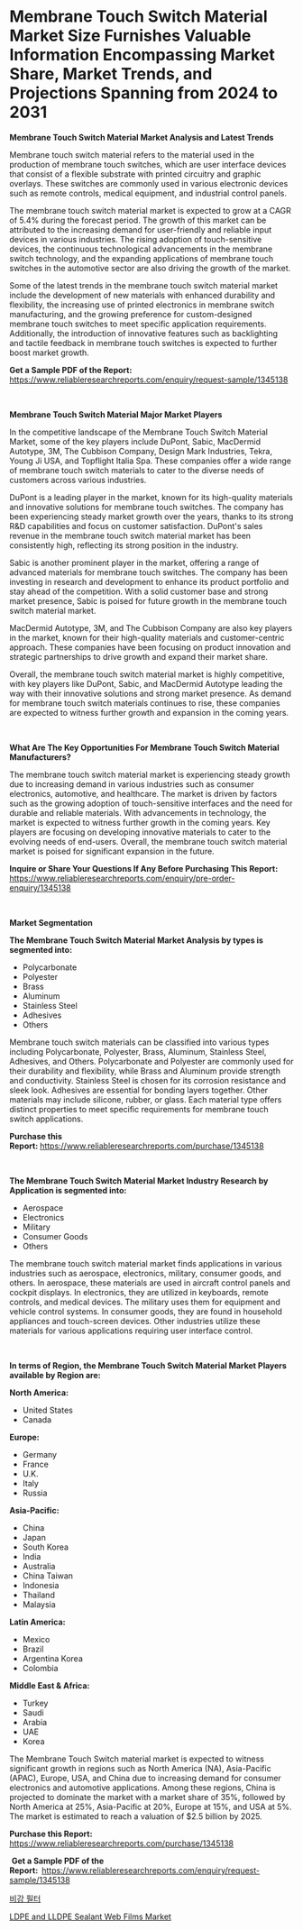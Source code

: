 <p><h1>Membrane Touch Switch Material Market Size Furnishes Valuable Information Encompassing Market Share, Market Trends, and Projections Spanning from 2024 to 2031</h1></p><p><strong>Membrane Touch Switch Material Market Analysis and Latest Trends</strong></p>
<p><p>Membrane touch switch material refers to the material used in the production of membrane touch switches, which are user interface devices that consist of a flexible substrate with printed circuitry and graphic overlays. These switches are commonly used in various electronic devices such as remote controls, medical equipment, and industrial control panels.</p><p>The membrane touch switch material market is expected to grow at a CAGR of 5.4% during the forecast period. The growth of this market can be attributed to the increasing demand for user-friendly and reliable input devices in various industries. The rising adoption of touch-sensitive devices, the continuous technological advancements in the membrane switch technology, and the expanding applications of membrane touch switches in the automotive sector are also driving the growth of the market.</p><p>Some of the latest trends in the membrane touch switch material market include the development of new materials with enhanced durability and flexibility, the increasing use of printed electronics in membrane switch manufacturing, and the growing preference for custom-designed membrane touch switches to meet specific application requirements. Additionally, the introduction of innovative features such as backlighting and tactile feedback in membrane touch switches is expected to further boost market growth.</p></p>
<p><strong>Get a Sample PDF of the Report:&nbsp;</strong> <a href="https://www.reliableresearchreports.com/enquiry/request-sample/1345138">https://www.reliableresearchreports.com/enquiry/request-sample/1345138</a></p>
<p>&nbsp;</p>
<p><strong>Membrane Touch Switch Material Major Market Players</strong></p>
<p><p>In the competitive landscape of the Membrane Touch Switch Material Market, some of the key players include DuPont, Sabic, MacDermid Autotype, 3M, The Cubbison Company, Design Mark Industries, Tekra, Young Ji USA, and Topflight Italia Spa. These companies offer a wide range of membrane touch switch materials to cater to the diverse needs of customers across various industries.</p><p>DuPont is a leading player in the market, known for its high-quality materials and innovative solutions for membrane touch switches. The company has been experiencing steady market growth over the years, thanks to its strong R&D capabilities and focus on customer satisfaction. DuPont's sales revenue in the membrane touch switch material market has been consistently high, reflecting its strong position in the industry.</p><p>Sabic is another prominent player in the market, offering a range of advanced materials for membrane touch switches. The company has been investing in research and development to enhance its product portfolio and stay ahead of the competition. With a solid customer base and strong market presence, Sabic is poised for future growth in the membrane touch switch material market.</p><p>MacDermid Autotype, 3M, and The Cubbison Company are also key players in the market, known for their high-quality materials and customer-centric approach. These companies have been focusing on product innovation and strategic partnerships to drive growth and expand their market share.</p><p>Overall, the membrane touch switch material market is highly competitive, with key players like DuPont, Sabic, and MacDermid Autotype leading the way with their innovative solutions and strong market presence. As demand for membrane touch switch materials continues to rise, these companies are expected to witness further growth and expansion in the coming years.</p></p>
<p>&nbsp;</p>
<p><strong>What Are The Key Opportunities For Membrane Touch Switch Material Manufacturers?</strong></p>
<p><p>The membrane touch switch material market is experiencing steady growth due to increasing demand in various industries such as consumer electronics, automotive, and healthcare. The market is driven by factors such as the growing adoption of touch-sensitive interfaces and the need for durable and reliable materials. With advancements in technology, the market is expected to witness further growth in the coming years. Key players are focusing on developing innovative materials to cater to the evolving needs of end-users. Overall, the membrane touch switch material market is poised for significant expansion in the future.</p></p>
<p><strong>Inquire or Share Your Questions If Any Before Purchasing This Report:</strong> <a href="https://www.reliableresearchreports.com/enquiry/pre-order-enquiry/1345138">https://www.reliableresearchreports.com/enquiry/pre-order-enquiry/1345138</a></p>
<p>&nbsp;</p>
<p><strong>Market Segmentation</strong></p>
<p><strong>The Membrane Touch Switch Material Market Analysis by types is segmented into:</strong></p>
<p><ul><li>Polycarbonate</li><li>Polyester</li><li>Brass</li><li>Aluminum</li><li>Stainless Steel</li><li>Adhesives</li><li>Others</li></ul></p>
<p><p>Membrane touch switch materials can be classified into various types including Polycarbonate, Polyester, Brass, Aluminum, Stainless Steel, Adhesives, and Others. Polycarbonate and Polyester are commonly used for their durability and flexibility, while Brass and Aluminum provide strength and conductivity. Stainless Steel is chosen for its corrosion resistance and sleek look. Adhesives are essential for bonding layers together. Other materials may include silicone, rubber, or glass. Each material type offers distinct properties to meet specific requirements for membrane touch switch applications.</p></p>
<p><strong>Purchase this Report:&nbsp;</strong><a href="https://www.reliableresearchreports.com/purchase/1345138">https://www.reliableresearchreports.com/purchase/1345138</a></p>
<p>&nbsp;</p>
<p><strong>The Membrane Touch Switch Material Market Industry Research by Application is segmented into:</strong></p>
<p><ul><li>Aerospace</li><li>Electronics</li><li>Military</li><li>Consumer Goods</li><li>Others</li></ul></p>
<p><p>The membrane touch switch material market finds applications in various industries such as aerospace, electronics, military, consumer goods, and others. In aerospace, these materials are used in aircraft control panels and cockpit displays. In electronics, they are utilized in keyboards, remote controls, and medical devices. The military uses them for equipment and vehicle control systems. In consumer goods, they are found in household appliances and touch-screen devices. Other industries utilize these materials for various applications requiring user interface control.</p></p>
<p>&nbsp;</p>
<p><strong>In terms of Region, the Membrane Touch Switch Material Market Players available by Region are:</strong></p>
<p>
    <p> <strong> North America: </strong>
        <ul>
            <li>United States</li>
            <li>Canada</li>
        </ul>
        </p> 
    <p> <strong> Europe: </strong>
        <ul>
            <li>Germany</li>
            <li>France</li>
            <li>U.K.</li>
            <li>Italy</li>
            <li>Russia</li>
        </ul>
        </p> 
    <p> <strong> Asia-Pacific: </strong>
        <ul>
            <li>China</li>
            <li>Japan</li>
            <li>South Korea</li>
            <li>India</li>
            <li>Australia</li>
            <li>China Taiwan</li>
            <li>Indonesia</li>
            <li>Thailand</li>
            <li>Malaysia</li>
        </ul>
        </p> 
    <p> <strong> Latin America: </strong>
        <ul>
            <li>Mexico</li>
            <li>Brazil</li>
            <li>Argentina Korea</li>
            <li>Colombia</li>
        </ul>
        </p> 
    <p> <strong> Middle East & Africa: </strong>
        <ul>
            <li>Turkey</li>
            <li>Saudi</li>
            <li>Arabia</li>
            <li>UAE</li>
            <li>Korea</li>
        </ul>
    </p>
    </p>
<p><p>The Membrane Touch Switch material market is expected to witness significant growth in regions such as North America (NA), Asia-Pacific (APAC), Europe, USA, and China due to increasing demand for consumer electronics and automotive applications. Among these regions, China is projected to dominate the market with a market share of 35%, followed by North America at 25%, Asia-Pacific at 20%, Europe at 15%, and USA at 5%. The market is estimated to reach a valuation of $2.5 billion by 2025.</p></p>
<p><strong>Purchase this Report: </strong><a href="https://www.reliableresearchreports.com/purchase/1345138">https://www.reliableresearchreports.com/purchase/1345138</a></p>
<p>&nbsp;<strong>Get a Sample PDF of the Report:&nbsp;&nbsp;</strong><a href="https://www.reliableresearchreports.com/enquiry/request-sample/1345138">https://www.reliableresearchreports.com/enquiry/request-sample/1345138</a></p>
<p><strong></strong></p>
<p><p><a href="https://github.com/jntpkh496620/Market-Research-Report-List-1/blob/main/9071539218.md">비강 필터</a></p><p><a href="https://github.com/NorbertYates/Market-Research-Report-List-4/blob/main/ldpe-and-lldpe-sealant-web-films-market.md">LDPE and LLDPE Sealant Web Films Market</a></p></p>
